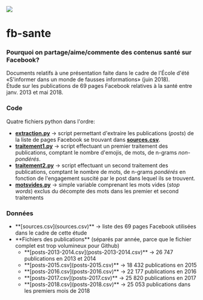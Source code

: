 ![](http://comsante.uqam.ca/wp-content/uploads/2016/08/bandeau-comsante2-01.jpg)

# fb-sante
### Pourquoi on partage/aime/commente des contenus santé sur Facebook?

Documents relatifs à une présentation faite dans le cadre de l'École d'été «S'informer dans un monde de fausses informations» (juin 2018).<br>Étude sur les publications de 69 pages Facebook relatives à la santé entre janv. 2013 et mai 2018.

### Code

Quatre fichiers python dans l'ordre:

- **[extraction.py](extraction.py)** -> script permettant d'extraire les publications (*posts*) de la liste de pages Facebook se trouvant dans **[sources.csv](sources.csv)**.
- **[traitement1.py](traitement1.py)** -> script effectuant un premier traitement des publications, comptant le nombre d'emojis, de mots, de n-grams *non-pondérés*.
- **[traitement2.py](traitement2.py)** -> script effectuant un second traitement des publications, comptant le nombre de mots, de n-grams *pondérés* en fonction de l'engagement suscité par le post dans lequel ils se trouvent.
- **[motsvides.py](motsvides.py)** -> simple variable comprenant les mots vides (*stop words*) exclus du décompte des mots dans les premier et second traitements

### Données

<ul>
  <li> **[sources.csv](sources.csv)** -> liste des 69 pages Facebook utilisées dans le cadre de cette étude
    
  <li>**Fichiers des publications** (séparés par année, parce que le fichier complet est trop volumineux pour Github)
  <ul>
    <li>**[posts-2013-2014.csv](posts-2013-2014.csv)** -> 26&nbsp;747 publications en 2013 et 2014
    <li>**[posts-2015.csv](posts-2015.csv)** -> 18&nbsp;432 publications en 2015
    <li>**[posts-2016.csv](posts-2016.csv)** -> 22&nbsp;177 publications en 2016
    <li>**[posts-2017.csv](posts-2017.csv)** -> 25&nbsp;820 publications en 2017
    <li>**[posts-2018.csv](posts-2018.csv)** -> 25&nbsp;053 publications dans les premiers mois de 2018
  </ul>
</ul>
